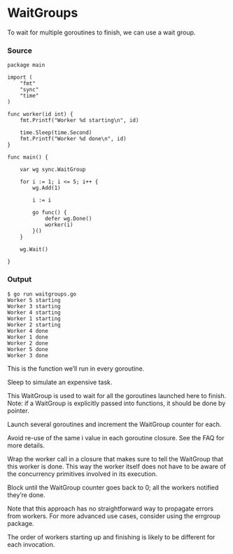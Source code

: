 #  WaitGroups
To wait for multiple goroutines to finish, we can use a wait group.

### Source

```
package main

import (
    "fmt"
    "sync"
    "time"
)

func worker(id int) {
    fmt.Printf("Worker %d starting\n", id)

    time.Sleep(time.Second)
    fmt.Printf("Worker %d done\n", id)
}

func main() {

    var wg sync.WaitGroup

    for i := 1; i <= 5; i++ {
        wg.Add(1)

        i := i

        go func() {
            defer wg.Done()
            worker(i)
        }()
    }

    wg.Wait()

}
```
### Output
```
$ go run waitgroups.go
Worker 5 starting
Worker 3 starting
Worker 4 starting
Worker 1 starting
Worker 2 starting
Worker 4 done
Worker 1 done
Worker 2 done
Worker 5 done
Worker 3 done
```


This is the function we’ll run in every goroutine.

Sleep to simulate an expensive task.



This WaitGroup is used to wait for all the goroutines launched here to finish. Note: if a WaitGroup is explicitly passed into functions, it should be done by pointer.


Launch several goroutines and increment the WaitGroup counter for each.
	

Avoid re-use of the same i value in each goroutine closure. See the FAQ for more details.
	

Wrap the worker call in a closure that makes sure to tell the WaitGroup that this worker is done. This way the worker itself does not have to be aware of the concurrency primitives involved in its execution.
	



Block until the WaitGroup counter goes back to 0; all the workers notified they’re done.
	



Note that this approach has no straightforward way to propagate errors from workers. For more advanced use cases, consider using the errgroup package.
	

	
The order of workers starting up and finishing is likely to be different for each invocation.
	


